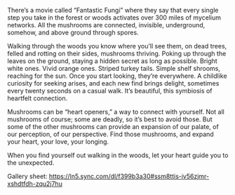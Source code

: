 There’s a movie called “Fantastic Fungi” where they say that every single step you take in the forest or woods activates over 300 miles of mycelium networks. All the mushrooms are connected, invisible, underground, somehow, and above ground through spores. 

Walking through the woods you know where you’ll see them, on dead trees, felled and rotting on their sides, mushrooms thriving. Poking up through the leaves on the ground, staying a hidden secret as long as possible. Bright white ones. Vivid orange ones. Striped turkey tails. Simple shelf shrooms, reaching for the sun. Once you start looking, they’re everywhere. A childlike curiosity for seeking arises, and each new find brings delight, sometimes every twenty seconds on a casual walk. It’s beautiful, this symbiosis of heartfelt connection. 

Mushrooms can be “heart openers,” a way to connect with yourself. Not all mushrooms of course; some are deadly, so it’s best to avoid those. But some of the other mushrooms can provide an expansion of our palate, of our perception, of our perspective. Find those mushrooms, and expand your heart, your love, your longing. 

When you find yourself out walking in the woods, let your heart guide you to the unexpected. 

Gallery sheet: https://ln5.sync.com/dl/f399b3a30#ssm8ttis-iv56zjmr-xshdtfdh-zqu2j7hu 

